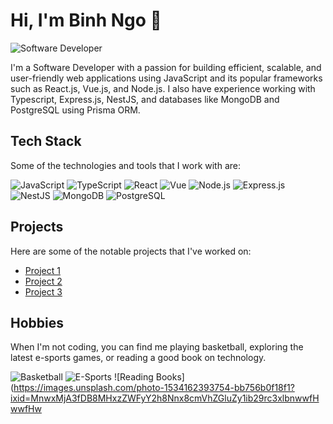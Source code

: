 # Hi, I'm Binh Ngo 👋

![Software Developer](https://media.giphy.com/media/LmNwrBhejkK9EFP504/giphy.gif)

I'm a Software Developer with a passion for building efficient, scalable, and user-friendly web applications using JavaScript and its popular frameworks such as React.js, Vue.js, and Node.js. I also have experience working with Typescript, Express.js, NestJS, and databases like MongoDB and PostgreSQL using Prisma ORM.

## Tech Stack

Some of the technologies and tools that I work with are:

![JavaScript](https://img.shields.io/badge/-JavaScript-black?style=flat-square&logo=javascript)
![TypeScript](https://img.shields.io/badge/-TypeScript-blue?style=flat-square&logo=typescript)
![React](https://img.shields.io/badge/-React-61DAFB?style=flat-square&logo=react&logoColor=white)
![Vue](https://img.shields.io/badge/-Vue.js-4FC08D?style=flat-square&logo=vue.js&logoColor=white)
![Node.js](https://img.shields.io/badge/-Node.js-green?style=flat-square&logo=node.js&logoColor=white)
![Express.js](https://img.shields.io/badge/-Express.js-black?style=flat-square&logo=express&logoColor=white)
![NestJS](https://img.shields.io/badge/-NestJS-E0234E?style=flat-square&logo=nestjs&logoColor=white)
![MongoDB](https://img.shields.io/badge/-MongoDB-green?style=flat-square&logo=mongodb&logoColor=white)
![PostgreSQL](https://img.shields.io/badge/-PostgreSQL-blue?style=flat-square&logo=postgresql)

## Projects

Here are some of the notable projects that I've worked on:

- [Project 1](link-to-project)
- [Project 2](link-to-project)
- [Project 3](link-to-project)

## Hobbies

When I'm not coding, you can find me playing basketball, exploring the latest e-sports games, or reading a good book on technology.

![Basketball](https://images.unsplash.com/photo-1535109906571-5b5a5b1dc3c5?ixid=MnwxMjA3fDB8MHxzZWFyY2h8MXx8YmFza2V0YmFsbHxlbnwwfHwwfHw%3D&ixlib=rb-1.2.1&auto=format&fit=crop&w=500&q=60)
![E-Sports](https://images.unsplash.com/photo-1603239901012-4292d284b8f2?ixid=MnwxMjA3fDB8MHxzZWFyY2h8MXx8ZXNwb3J0c3xlbnwwfHwwfHw%3D&ixlib=rb-1.2.1&auto=format&fit=crop&w=500&q=60)
![Reading Books](https://images.unsplash.com/photo-1534162393754-bb756b0f18f1?ixid=MnwxMjA3fDB8MHxzZWFyY2h8Nnx8cmVhZGluZy1ib29rc3xlbnwwfHwwfHw
